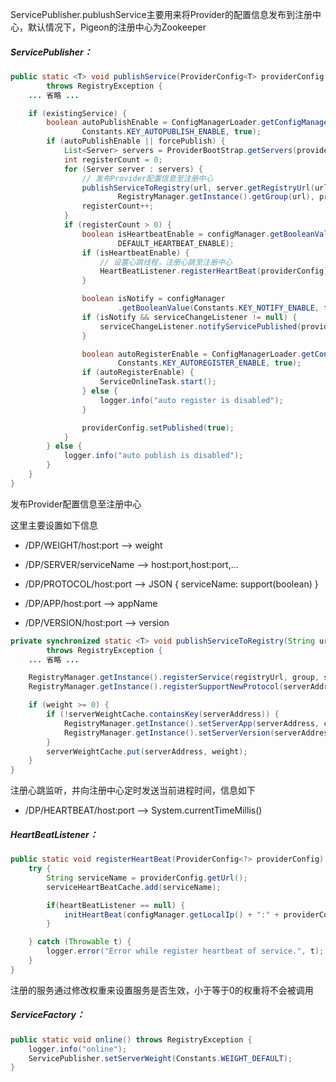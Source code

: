 ServicePublisher.publushService主要用来将Provider的配置信息发布到注册中心，默认情况下，Pigeon的注册中心为Zookeeper

##### ServicePublisher：

```java
public static <T> void publishService(ProviderConfig<T> providerConfig, boolean forcePublish)
        throws RegistryException {
    ... 省略 ...

    if (existingService) {
        boolean autoPublishEnable = ConfigManagerLoader.getConfigManager().getBooleanValue(
                Constants.KEY_AUTOPUBLISH_ENABLE, true);
        if (autoPublishEnable || forcePublish) {
            List<Server> servers = ProviderBootStrap.getServers(providerConfig);
            int registerCount = 0;
            for (Server server : servers) {
                // 发布Provider配置信息至注册中心
                publishServiceToRegistry(url, server.getRegistryUrl(url), server.getPort(),
                        RegistryManager.getInstance().getGroup(url), providerConfig.isSupported());
                registerCount++;
            }
            if (registerCount > 0) {
                boolean isHeartbeatEnable = configManager.getBooleanValue(Constants.KEY_HEARTBEAT_ENABLE,
                        DEFAULT_HEARTBEAT_ENABLE);
                if (isHeartbeatEnable) {
                    // 设置心跳线程，注册心跳至注册中心
                    HeartBeatListener.registerHeartBeat(providerConfig);
                }

                boolean isNotify = configManager
                        .getBooleanValue(Constants.KEY_NOTIFY_ENABLE, false);
                if (isNotify && serviceChangeListener != null) {
                    serviceChangeListener.notifyServicePublished(providerConfig);
                }

                boolean autoRegisterEnable = ConfigManagerLoader.getConfigManager().getBooleanValue(
                        Constants.KEY_AUTOREGISTER_ENABLE, true);
                if (autoRegisterEnable) {
                    ServiceOnlineTask.start();
                } else {
                    logger.info("auto register is disabled");
                }

                providerConfig.setPublished(true);
            }
        } else {
            logger.info("auto publish is disabled");
        }
    }
}
```

发布Provider配置信息至注册中心

这里主要设置如下信息

* /DP/WEIGHT/host:port —&gt; weight

* /DP/SERVER/serviceName —&gt; host:port,host:port,…

* /DP/PROTOCOL/host:port —&gt; JSON { serviceName: support\(boolean\) }

* /DP/APP/host:port —&gt; appName

* /DP/VERSION/host:port —&gt; version

```java
private synchronized static <T> void publishServiceToRegistry(String url, String registryUrl, int port, String group, boolean support)
        throws RegistryException {
    ... 省略 ...

    RegistryManager.getInstance().registerService(registryUrl, group, serverAddress, weight);
    RegistryManager.getInstance().registerSupportNewProtocol(serverAddress, registryUrl, support);

    if (weight >= 0) {
        if (!serverWeightCache.containsKey(serverAddress)) {
            RegistryManager.getInstance().setServerApp(serverAddress, configManager.getAppName());
            RegistryManager.getInstance().setServerVersion(serverAddress, VersionUtils.VERSION);
        }
        serverWeightCache.put(serverAddress, weight);
    }
}
```

注册心跳监听，并向注册中心定时发送当前进程时间，信息如下

* /DP/HEARTBEAT/host:port —&gt; System.currentTimeMillis\(\)

##### HeartBeatListener：

```java
public static void registerHeartBeat(ProviderConfig<?> providerConfig) {
    try {
        String serviceName = providerConfig.getUrl();
        serviceHeartBeatCache.add(serviceName);

        if(heartBeatListener == null) {
            initHeartBeat(configManager.getLocalIp() + ":" + providerConfig.getServerConfig().getActualPort());
        }

    } catch (Throwable t) {
        logger.error("Error while register heartbeat of service.", t);
    }
}
```

注册的服务通过修改权重来设置服务是否生效，小于等于0的权重将不会被调用

##### ServiceFactory：

```java
public static void online() throws RegistryException {
    logger.info("online");
    ServicePublisher.setServerWeight(Constants.WEIGHT_DEFAULT);
}
```




